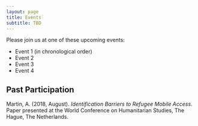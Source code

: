 ```yaml
---
layout: page
title: Events
subtitle: TBD
---
```


Please join us at one of these upcoming events:

- Event 1 (in chronological order)
- Event 2
- Event 3
- Event 4

## Past Participation

Martin, A. (2018, August). <i>Identification Barriers to Refugee Mobile Access</i>. Paper presented at the World Conference on Humanitarian Studies, The Hague, The Netherlands.
